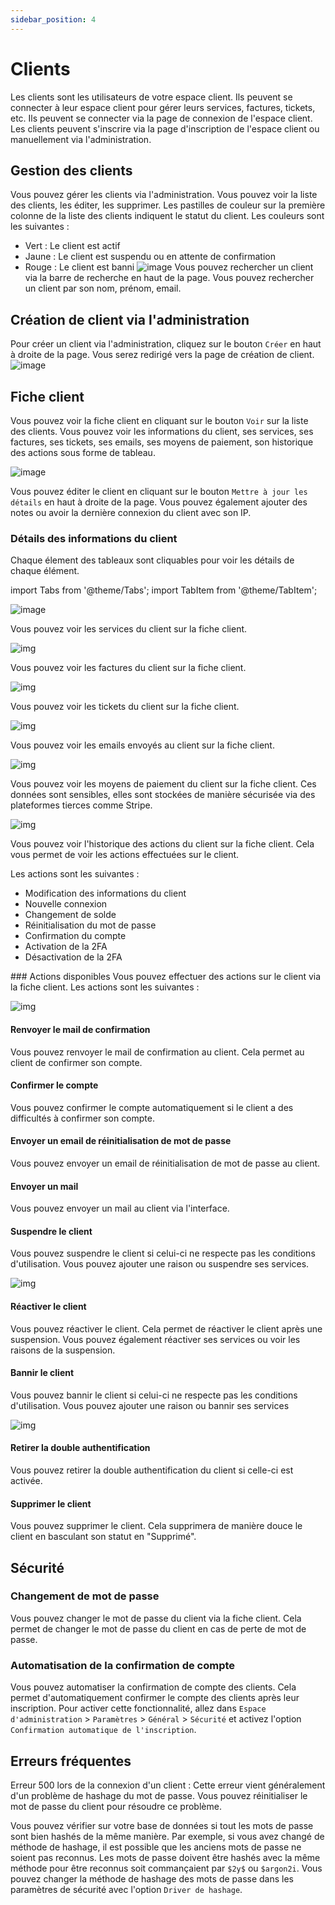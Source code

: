 ```yaml
---
sidebar_position: 4
---
```

# Clients
Les clients sont les utilisateurs de votre espace client. Ils peuvent se connecter à leur espace client pour gérer leurs services, factures, tickets, etc. Ils peuvent se connecter via la page de connexion de l'espace client. Les clients peuvent s'inscrire via la page d'inscription de l'espace client ou manuellement via l'administration.

## Gestion des clients
Vous pouvez gérer les clients via l'administration. Vous pouvez voir la liste des clients, les éditer, les supprimer.
Les pastilles de couleur sur la première colonne de la liste des clients indiquent le statut du client. Les couleurs sont les suivantes :
- Vert : Le client est actif
- Jaune : Le client est suspendu ou en attente de confirmation
- Rouge : Le client est banni
![image](/img/next_gen/customers/customers.png)
Vous pouvez rechercher un client via la barre de recherche en haut de la page. Vous pouvez rechercher un client par son nom, prénom, email.

## Création de client via l'administration
Pour créer un client via l'administration, cliquez sur le bouton `Créer` en haut à droite de la page. Vous serez redirigé vers la page de création de client. 
![image](/img/next_gen/customers/create.png)
## Fiche client
Vous pouvez voir la fiche client en cliquant sur le bouton `Voir` sur la liste des clients. Vous pouvez voir les informations du client, ses services, ses factures, ses tickets, ses emails, ses moyens de paiement, son historique des actions sous forme de tableau.

![image](/img/next_gen/customers/show.png)

Vous pouvez éditer le client en cliquant sur le bouton `Mettre à jour les détails` en haut à droite de la page.
Vous pouvez également ajouter des notes ou avoir la dernière connexion du client avec son IP.

### Détails des informations du client

Chaque élement des tableaux sont cliquables pour voir les détails de chaque élément.

import Tabs from '@theme/Tabs';
import TabItem from '@theme/TabItem';

<Tabs>
<TabItem value="Services" label="Services">

![image](/img/next_gen/customers/services.png)

Vous pouvez voir les services du client sur la fiche client.
</TabItem>

<TabItem value="Factures" label="Factures">

![img](/img/next_gen/customers/invoices.png)

Vous pouvez voir les factures du client sur la fiche client.

</TabItem>

<TabItem value="Tickets" label="Tickets">

![img](/img/next_gen/customers/tickets.png)

Vous pouvez voir les tickets du client sur la fiche client.

</TabItem>

<TabItem value="E-mails" label="E-mails envoyés">

![img](/img/next_gen/customers/emails.png)

Vous pouvez voir les emails envoyés au client sur la fiche client.

</TabItem>
<TabItem value="Moyen de paiement" label="Moyens de paiements">

![img](/img/next_gen/customers/payment_methods.png)

Vous pouvez voir les moyens de paiement du client sur la fiche client. Ces données sont sensibles, elles sont stockées de manière sécurisée via des plateformes tierces comme Stripe.

</TabItem>
<TabItem value="Historique des actions" label="Historique des actions">

![img](/img/next_gen/customers/actions.png)

Vous pouvez voir l'historique des actions du client sur la fiche client. Cela vous permet de voir les actions effectuées sur le client.

Les actions sont les suivantes :
- Modification des informations du client
- Nouvelle connexion
- Changement de solde
- Réinitialisation du mot de passe
- Confirmation du compte
- Activation de la 2FA
- Désactivation de la 2FA

</TabItem>
</Tabs>
### Actions disponibles
Vous pouvez effectuer des actions sur le client via la fiche client. Les actions sont les suivantes :

![img](/img/next_gen/customers/actions.png)

#### Renvoyer le mail de confirmation
Vous pouvez renvoyer le mail de confirmation au client. Cela permet au client de confirmer son compte.
#### Confirmer le compte
Vous pouvez confirmer le compte automatiquement si le client a des difficultés à confirmer son compte.
#### Envoyer un email de réinitialisation de mot de passe
Vous pouvez envoyer un email de réinitialisation de mot de passe au client.
#### Envoyer un mail
Vous pouvez envoyer un mail au client via l'interface.

#### Suspendre le client
Vous pouvez suspendre le client si celui-ci ne respecte pas les conditions d'utilisation. Vous pouvez ajouter une raison ou suspendre ses services.

![img](/img/next_gen/customers/suspend.png)

#### Réactiver le client
Vous pouvez réactiver le client. Cela permet de réactiver le client après une suspension. Vous pouvez également réactiver ses services ou voir les raisons de la suspension.
#### Bannir le client
Vous pouvez bannir le client si celui-ci ne respecte pas les conditions d'utilisation. Vous pouvez ajouter une raison ou bannir ses services

![img](/img/next_gen/customers/ban.png)

#### Retirer la double authentification
Vous pouvez retirer la double authentification du client si celle-ci est activée.
#### Supprimer le client
Vous pouvez supprimer le client. Cela supprimera de manière douce le client en basculant son statut en "Supprimé".
## Sécurité
### Changement de mot de passe
Vous pouvez changer le mot de passe du client via la fiche client. Cela permet de changer le mot de passe du client en cas de perte de mot de passe.

### Automatisation de la confirmation de compte

Vous pouvez automatiser la confirmation de compte des clients. Cela permet d'automatiquement confirmer le compte des clients après leur inscription. Pour activer cette fonctionnalité, allez dans `Espace d'administration` > `Paramètres` > `Général` > `Sécurité` et activez l'option `Confirmation automatique de l'inscription`.

## Erreurs fréquentes
Erreur 500 lors de la connexion d'un client : Cette erreur vient généralement d'un problème de hashage du mot de passe. Vous pouvez réinitialiser le mot de passe du client pour résoudre ce problème.

Vous pouvez vérifier sur votre base de données si tout les mots de passe sont bien hashés de la même manière. Par exemple, si vous avez changé de méthode de hashage, il est possible que les anciens mots de passe ne soient pas reconnus. Les mots de passe doivent être hashés avec la même méthode pour être reconnus soit commançaient par `$2y$` ou `$argon2i`. Vous pouvez changer la méthode de hashage des mots de passe dans les paramètres de sécurité avec l'option `Driver de hashage`.